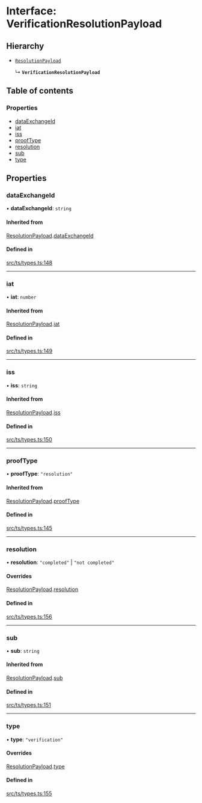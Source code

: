# Interface: VerificationResolutionPayload

## Hierarchy

- [`ResolutionPayload`](ResolutionPayload.md)

  ↳ **`VerificationResolutionPayload`**

## Table of contents

### Properties

- [dataExchangeId](VerificationResolutionPayload.md#dataexchangeid)
- [iat](VerificationResolutionPayload.md#iat)
- [iss](VerificationResolutionPayload.md#iss)
- [proofType](VerificationResolutionPayload.md#prooftype)
- [resolution](VerificationResolutionPayload.md#resolution)
- [sub](VerificationResolutionPayload.md#sub)
- [type](VerificationResolutionPayload.md#type)

## Properties

### dataExchangeId

• **dataExchangeId**: `string`

#### Inherited from

[ResolutionPayload](ResolutionPayload.md).[dataExchangeId](ResolutionPayload.md#dataexchangeid)

#### Defined in

[src/ts/types.ts:148](https://gitlab.com/i3-market/code/wp3/t3.2/conflict-resolution/non-repudiation-library/-/blob/2c9bb24/src/ts/types.ts#L148)

___

### iat

• **iat**: `number`

#### Inherited from

[ResolutionPayload](ResolutionPayload.md).[iat](ResolutionPayload.md#iat)

#### Defined in

[src/ts/types.ts:149](https://gitlab.com/i3-market/code/wp3/t3.2/conflict-resolution/non-repudiation-library/-/blob/2c9bb24/src/ts/types.ts#L149)

___

### iss

• **iss**: `string`

#### Inherited from

[ResolutionPayload](ResolutionPayload.md).[iss](ResolutionPayload.md#iss)

#### Defined in

[src/ts/types.ts:150](https://gitlab.com/i3-market/code/wp3/t3.2/conflict-resolution/non-repudiation-library/-/blob/2c9bb24/src/ts/types.ts#L150)

___

### proofType

• **proofType**: ``"resolution"``

#### Inherited from

[ResolutionPayload](ResolutionPayload.md).[proofType](ResolutionPayload.md#prooftype)

#### Defined in

[src/ts/types.ts:145](https://gitlab.com/i3-market/code/wp3/t3.2/conflict-resolution/non-repudiation-library/-/blob/2c9bb24/src/ts/types.ts#L145)

___

### resolution

• **resolution**: ``"completed"`` \| ``"not completed"``

#### Overrides

[ResolutionPayload](ResolutionPayload.md).[resolution](ResolutionPayload.md#resolution)

#### Defined in

[src/ts/types.ts:156](https://gitlab.com/i3-market/code/wp3/t3.2/conflict-resolution/non-repudiation-library/-/blob/2c9bb24/src/ts/types.ts#L156)

___

### sub

• **sub**: `string`

#### Inherited from

[ResolutionPayload](ResolutionPayload.md).[sub](ResolutionPayload.md#sub)

#### Defined in

[src/ts/types.ts:151](https://gitlab.com/i3-market/code/wp3/t3.2/conflict-resolution/non-repudiation-library/-/blob/2c9bb24/src/ts/types.ts#L151)

___

### type

• **type**: ``"verification"``

#### Overrides

[ResolutionPayload](ResolutionPayload.md).[type](ResolutionPayload.md#type)

#### Defined in

[src/ts/types.ts:155](https://gitlab.com/i3-market/code/wp3/t3.2/conflict-resolution/non-repudiation-library/-/blob/2c9bb24/src/ts/types.ts#L155)

